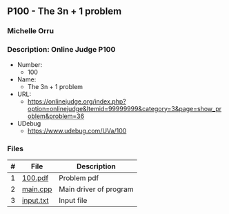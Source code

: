 ## P100 - The 3n + 1 problem
### Michelle Orru
### Description: Online Judge P100

- Number:
  - 100 
- Name:
  - The 3n + 1 problem
- URL:
  - https://onlinejudge.org/index.php?option=onlinejudge&Itemid=99999999&category=3&page=show_problem&problem=36
- UDebug
  - https://www.udebug.com/UVa/100

### Files

|   #   | File     | Description                      |
| :---: | -------- | -------------------------------- |
|   1   | [100.pdf](https://github.com/michelle083/4883_ProgTech/blob/main/Assignments/A04/P100/100.pdf) |  Problem pdf  |
|   2   | [main.cpp](https://github.com/michelle083/4883_ProgTech/blob/main/Assignments/A04/P100/main.cpp) | Main driver of program |
|   3   | [input.txt](https://github.com/michelle083/4883_ProgTech/blob/main/Assignments/A04/P100/input.txt) | Input file |



